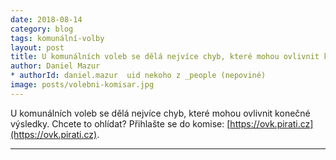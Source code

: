 ```yaml
---
date: 2018-08-14
category: blog
tags: komunální-volby
layout: post
title: U komunálních voleb se dělá nejvíce chyb, které mohou ovlivnit konečné výsledky. Chcete to ohlídat?
author: Daniel Mazur
* authorId: daniel.mazur  uid nekoho z _people (nepoviné)
image: posts/volebni-komisar.jpg
---
```


U komunálních voleb se dělá nejvíce chyb, které mohou ovlivnit konečné výsledky. Chcete to ohlídat? Přihlašte se do komise: [https://ovk.pirati.cz](https://ovk.pirati.cz).

- - -
